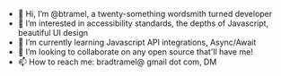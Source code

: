 - 👋 Hi, I’m @btramel, a twenty-something wordsmith turned developer
- 👀 I’m interested in accessibility standards, the depths of Javascript, beautiful UI design
- 🌱 I’m currently learning Javascript API integrations, Async/Await
- 💞️ I’m looking to collaborate on any open source that'll have me!
- 📫 How to reach me: bradtramel@ gmail dot com, DM

<!---
btramel/btramel is a ✨ special ✨ repository because its `README.md` (this file) appears on your GitHub profile.
You can click the Preview link to take a look at your changes.
--->
